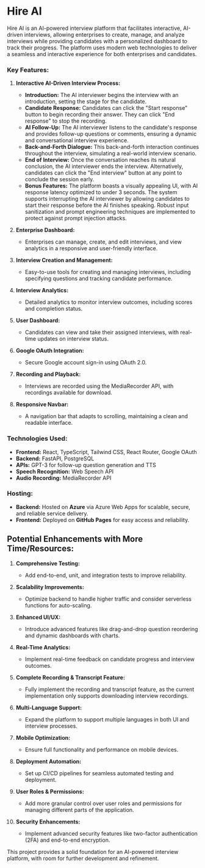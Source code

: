 # Hire AI

Hire AI is an AI-powered interview platform that facilitates interactive, AI-driven interviews, allowing enterprises to create, manage, and analyze interviews while providing candidates with a personalized dashboard to track their progress. The platform uses modern web technologies to deliver a seamless and interactive experience for both enterprises and candidates.

### Key Features:

1. **Interactive AI-Driven Interview Process:**
   - **Introduction:** The AI interviewer begins the interview with an introduction, setting the stage for the candidate.
   - **Candidate Response:** Candidates can click the "Start response" button to begin recording their answer. They can click "End response" to stop the recording.
   - **AI Follow-Up:** The AI interviewer listens to the candidate's response and provides follow-up questions or comments, ensuring a dynamic and conversational interview experience.
   - **Back-and-Forth Dialogue:** This back-and-forth interaction continues throughout the interview, simulating a real-world interview scenario.
   - **End of Interview:** Once the conversation reaches its natural conclusion, the AI interviewer ends the interview. Alternatively, candidates can click the "End interview" button at any point to conclude the session early.
   - **Bonus Features:** The platform boasts a visually appealing UI, with AI response latency optimized to under 3 seconds. The system supports interrupting the AI interviewer by allowing candidates to start their response before the AI finishes speaking. Robust input sanitization and prompt engineering techniques are implemented to protect against prompt injection attacks.

2. **Enterprise Dashboard:**
   - Enterprises can manage, create, and edit interviews, and view analytics in a responsive and user-friendly interface.

3. **Interview Creation and Management:**
   - Easy-to-use tools for creating and managing interviews, including specifying questions and tracking candidate performance.

4. **Interview Analytics:**
   - Detailed analytics to monitor interview outcomes, including scores and completion status.

5. **User Dashboard:**
   - Candidates can view and take their assigned interviews, with real-time updates on interview status.

6. **Google OAuth Integration:** 
   - Secure Google account sign-in using OAuth 2.0.

7. **Recording and Playback:** 
   - Interviews are recorded using the MediaRecorder API, with recordings available for download.

8. **Responsive Navbar:** 
   - A navigation bar that adapts to scrolling, maintaining a clean and readable interface.

### Technologies Used:
- **Frontend:** React, TypeScript, Tailwind CSS, React Router, Google OAuth
- **Backend:** FastAPI, PostgreSQL 
- **APIs:** GPT-3 for follow-up question generation and TTS
- **Speech Recognition:** Web Speech API
- **Audio Recording:** MediaRecorder API

### Hosting:
- **Backend:** Hosted on **Azure** via Azure Web Apps for scalable, secure, and reliable service delivery.
- **Frontend:** Deployed on **GitHub Pages** for easy access and reliability.

## Potential Enhancements with More Time/Resources:

1. **Comprehensive Testing:** 
   - Add end-to-end, unit, and integration tests to improve reliability.

2. **Scalability Improvements:** 
   - Optimize backend to handle higher traffic and consider serverless functions for auto-scaling.

3. **Enhanced UI/UX:** 
   - Introduce advanced features like drag-and-drop question reordering and dynamic dashboards with charts.

4. **Real-Time Analytics:** 
   - Implement real-time feedback on candidate progress and interview outcomes.

5. **Complete Recording & Transcript Feature:** 
   - Fully implement the recording and transcript feature, as the current implementation only supports downloading interview recordings.

6. **Multi-Language Support:** 
   - Expand the platform to support multiple languages in both UI and interview processes.

7. **Mobile Optimization:** 
   - Ensure full functionality and performance on mobile devices.

8. **Deployment Automation:** 
   - Set up CI/CD pipelines for seamless automated testing and deployment.

9. **User Roles & Permissions:** 
   - Add more granular control over user roles and permissions for managing different parts of the application.

10. **Security Enhancements:** 
    - Implement advanced security features like two-factor authentication (2FA) and end-to-end encryption.

This project provides a solid foundation for an AI-powered interview platform, with room for further development and refinement.
